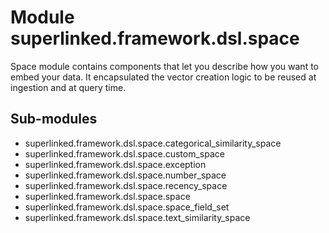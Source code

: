 Module superlinked.framework.dsl.space
======================================
Space module contains components that let you describe how you want to embed your data.
It encapsulated the vector creation logic to be reused at ingestion and at query time.

Sub-modules
-----------
* superlinked.framework.dsl.space.categorical_similarity_space
* superlinked.framework.dsl.space.custom_space
* superlinked.framework.dsl.space.exception
* superlinked.framework.dsl.space.number_space
* superlinked.framework.dsl.space.recency_space
* superlinked.framework.dsl.space.space
* superlinked.framework.dsl.space.space_field_set
* superlinked.framework.dsl.space.text_similarity_space